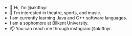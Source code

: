 - 👋 Hi, I’m @akiftnyr
- 👀 I’m interested in theatre, sports, and music.
- I am currently learning Java and C++ software languages.
- I am a sophomore at Bilkent University.
- 📫 You can reach me through instagram @akiftnyr. 
